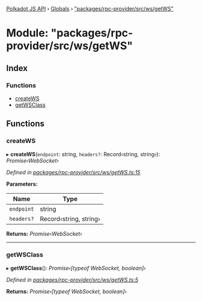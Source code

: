 [Polkadot JS API](../README.md) › [Globals](../globals.md) › ["packages/rpc-provider/src/ws/getWS"](_packages_rpc_provider_src_ws_getws_.md)

# Module: "packages/rpc-provider/src/ws/getWS"

## Index

### Functions

* [createWS](_packages_rpc_provider_src_ws_getws_.md#createws)
* [getWSClass](_packages_rpc_provider_src_ws_getws_.md#getwsclass)

## Functions

###  createWS

▸ **createWS**(`endpoint`: string, `headers?`: Record‹string, string›): *Promise‹WebSocket›*

*Defined in [packages/rpc-provider/src/ws/getWS.ts:15](https://github.com/polkadot-js/api/blob/24d8915005/packages/rpc-provider/src/ws/getWS.ts#L15)*

**Parameters:**

Name | Type |
------ | ------ |
`endpoint` | string |
`headers?` | Record‹string, string› |

**Returns:** *Promise‹WebSocket›*

___

###  getWSClass

▸ **getWSClass**(): *Promise‹[typeof WebSocket, boolean]›*

*Defined in [packages/rpc-provider/src/ws/getWS.ts:5](https://github.com/polkadot-js/api/blob/24d8915005/packages/rpc-provider/src/ws/getWS.ts#L5)*

**Returns:** *Promise‹[typeof WebSocket, boolean]›*
